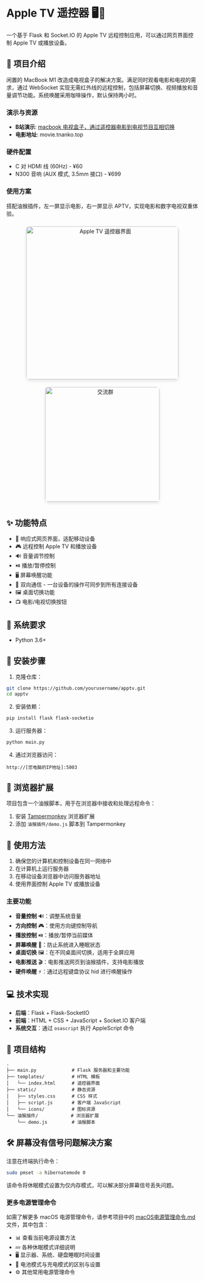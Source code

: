 # Apple TV 遥控器 🖥️📱

一个基于 Flask 和 Socket.IO 的 Apple TV 远程控制应用，可以通过网页界面控制 Apple TV 或播放设备。

## 📖 项目介绍

闲置的 MacBook M1 改造成电视盒子的解决方案。满足同时观看电影和电视的需求，通过 WebSocket 实现无需红外线的远程控制，包括屏幕切换、视频播放和音量调节功能。系统唤醒采用咖啡操作，默认保持两小时。

### 演示与资源

- **B站演示**: [macbook 电视盒子，通过遥控器电影到电视节目互相切换](https://www.bilibili.com/video/BV1DoJBz4ErA/)
- **电影地址**: movie.tnanko.top

### 硬件配置

- C 对 HDMI 线 (60Hz) - ¥60
- N300 音响 (AUX 模式, 3.5mm 接口) - ¥699

### 使用方案

搭配油猴插件，左一屏显示电影，右一屏显示 APTV，实现电影和数字电视双重体验。

<div align="center">
  <img src="readme/index.jpg" alt="Apple TV 遥控器界面" width="400" style="border-radius: 8px; margin: 10px; box-shadow: 0 4px 8px rgba(0,0,0,0.1);">
</div>

<div align="center">
  <img src="readme/image.png" alt="交流群" width="300" style="border-radius: 8px; margin: 10px; box-shadow: 0 4px 8px rgba(0,0,0,0.1);">
</div>

## ✨ 功能特点

- 📱 响应式网页界面，适配移动设备
- 🎮 远程控制 Apple TV 和播放设备
- 🔊 音量调节控制
- ⏯️ 播放/暂停控制
- 🖥️ 屏幕唤醒功能
- 📡 双向通信 - 一台设备的操作可同步到所有连接设备
- 🖼️ 桌面切换功能
- 📺 电影/电视切换按钮

## 🔧 系统要求

- Python 3.6+

## 🚀 安装步骤

1. 克隆仓库：

```bash
git clone https://github.com/yourusername/apptv.git
cd apptv
```

2. 安装依赖：

```bash
pip install flask flask-socketio
```

3. 运行服务器：

```bash
python main.py
```

4. 通过浏览器访问：

```
http://[您电脑的IP地址]:5003
```

## 🧩 浏览器扩展

项目包含一个油猴脚本，用于在浏览器中接收和处理远程命令：

1. 安装 [Tampermonkey](https://www.tampermonkey.net/) 浏览器扩展
2. 添加 `油猴插件/demo.js` 脚本到 Tampermonkey

## 📝 使用方法

1. 确保您的计算机和控制设备在同一网络中
2. 在计算机上运行服务器
3. 在移动设备浏览器中访问服务器地址
4. 使用界面控制 Apple TV 或播放设备
          
### 主要功能

- **音量控制** 🔊：调整系统音量
- **方向控制** 🎮：使用方向键控制导航
- **播放控制** ⏯️：播放/暂停当前媒体
- **屏幕唤醒** 🔆：防止系统进入睡眠状态
- **桌面切换** 🖼️：在不同桌面间切换，适用于全屏应用
- **电影推送** 🎬：电影推送网页到油猴插件，支持电影播放
- **硬件唤醒** ⚡：通过远程键盘协议 hid 进行唤醒操作

## 💻 技术实现

- **后端**：Flask + Flask-SocketIO
- **前端**：HTML + CSS + JavaScript + Socket.IO 客户端
- **系统交互**：通过 `osascript` 执行 AppleScript 命令

## 📁 项目结构

```
.
├── main.py             # Flask 服务器和主要功能
├── templates/          # HTML 模板
│   └── index.html      # 遥控器界面
├── static/             # 静态资源
│   ├── styles.css      # CSS 样式
│   ├── script.js       # 客户端 JavaScript
│   └── icons/          # 图标资源
└── 油猴插件/            # 浏览器扩展
    └── demo.js         # 油猴脚本
```

## 🛠️ 屏幕没有信号问题解决方案

注意在终端执行命令：
```bash
sudo pmset -a hibernatemode 0
```

该命令将休眠模式设置为仅内存模式，可以解决部分屏幕信号丢失问题。

### 更多电源管理命令

如需了解更多 macOS 电源管理命令，请参考项目中的 [macOS电源管理命令.md](macOS电源管理命令.md) 文件，其中包含：

- 📊 查看当前电源设置方法
- 💤 各种休眠模式详细说明
- 🖥️ 显示器、系统、硬盘睡眠时间设置
- 🔋 电池模式与充电模式的区别与设置
- ⚙️ 其他常用电源管理命令
